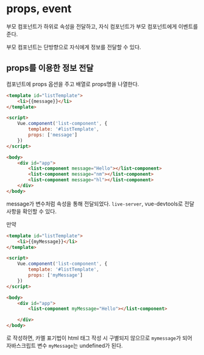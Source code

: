 # props, event

부모 컴포넌트가 하위로 속성을 전달하고, 자식 컴포넌트가 부모 컴포넌트에게 이벤트를 준다.

부모 컴포넌트는 단방향으로 자식에게 정보를 전달할 수 있다.

## props를 이용한 정보 전달

컴포넌트에 props 옵션을 주고 배열로 props명을 나열한다.

```html
<template id="listTemplate">
    <li>{{message}}</li>
</template>

<script>
    Vue.component('list-component', {
        template: '#listTemplate',
        props: ['message']
    })
</script>

<body>
    <div id="app">
        <list-component message="Hello"></list-component>
        <list-component message="nm"></list-component>
        <list-component message="hl"></list-component>
    </div>
</body>
```

message가 변수처럼 속성을 통해 전달되었다.
`live-server`, vue-devtools로 전달 사항을 확인할 수 있다.

만약

```html
<template id="listTemplate">
    <li>{{myMessage}}</li>
</template>

<script>
    Vue.component('list-component', {
        template: '#listTemplate',
        props: ['myMessage']
    })
</script>

<body>
    <div id="app">
        <list-component myMessage="Hello"></list-component>

    </div>
</body>
```

로 작성하면, 카멜 표기법이 html 태그 작성 시 구별되지 않으므로 `mymessage`가 되어 자바스크립트 변수 `myMessage`는 undefined가 된다.

